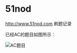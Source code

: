 # 51nod
http://www.51nod.com 刷题记录

已经AC的题目如图所示：


![AC题目](https://github.com/mayuanucas/51nod/blob/master/ac/51node.png)
